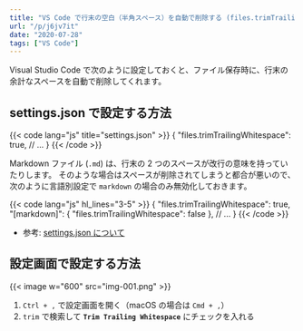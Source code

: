 ```yaml
---
title: "VS Code で行末の空白（半角スペース）を自動で削除する (files.trimTrailingWhitespace)"
url: "/p/j6jv7it"
date: "2020-07-28"
tags: ["VS Code"]
---
```


Visual Studio Code で次のように設定しておくと、ファイル保存時に、行末の余計なスペースを自動で削除してくれます。


settings.json で設定する方法
----

{{< code lang="js" title="settings.json" >}}
{
  "files.trimTrailingWhitespace": true,
  // ...
}
{{< /code >}}

Markdown ファイル (`.md`) は、行末の 2 つのスペースが改行の意味を持っていたりします。
そのような場合はスペースが削除されてしまうと都合が悪いので、次のように言語別設定で `markdown` の場合のみ無効化しておきます。

{{< code lang="js" hl_lines="3-5" >}}
{
  "files.trimTrailingWhitespace": true,
  "[markdown]": {
    "files.trimTrailingWhitespace": false
  },
  // ...
}
{{< /code >}}

- 参考: [settings.json について](/p/tfq2cnw)


設定画面で設定する方法
----

{{< image w="600" src="img-001.png" >}}

1. `Ctrl + ,` で設定画面を開く（macOS の場合は `Cmd + ,`）
2. `trim` で検索して __`Trim Trailing Whitespace`__ にチェックを入れる

